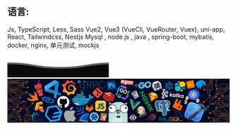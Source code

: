 ## 语言: 
  Js, TypeScript, Less, Sass
  Vue2, Vue3 (VueCli, VueRouter, Vuex), uni-app, React, Tailwindcss, Nestjs
  Mysql , node.js , java , spring-boot, mybatis, docker, nginx, 单元测试, mockjs
<!--   my-header-img -->
![](assets/Bottom_down.svg)
![](./src/header_.png)

